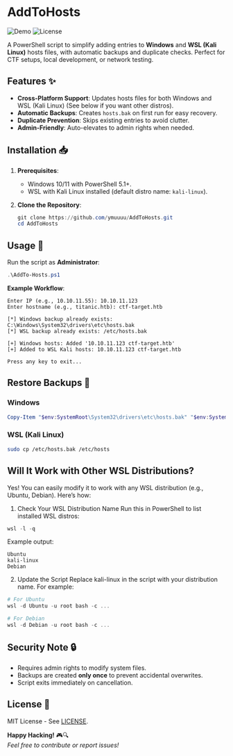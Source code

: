 # AddToHosts

![Demo](https://img.shields.io/badge/Platform-Windows%20%7C%20WSL%20(Kali)-blue) 
![License](https://img.shields.io/badge/License-MIT-green)

A PowerShell script to simplify adding entries to **Windows** and **WSL (Kali Linux)** hosts files, with automatic backups and duplicate checks. Perfect for CTF setups, local development, or network testing.


## Features ✨
- **Cross-Platform Support**: Updates hosts files for both Windows and WSL (Kali Linux) (See below if you want other distros).
- **Automatic Backups**: Creates `hosts.bak` on first run for easy recovery.
- **Duplicate Prevention**: Skips existing entries to avoid clutter.
- **Admin-Friendly**: Auto-elevates to admin rights when needed.


## Installation 📥
1. **Prerequisites**:
   - Windows 10/11 with PowerShell 5.1+.
   - WSL with Kali Linux installed (default distro name: `kali-linux`).

2. **Clone the Repository**:
   ```powershell
   git clone https://github.com/ymuuuu/AddToHosts.git
   cd AddToHosts
   ```

## Usage 🚀
Run the script as **Administrator**:
```powershell
.\AddTo-Hosts.ps1
```

**Example Workflow**:
```
Enter IP (e.g., 10.10.11.55): 10.10.11.123
Enter hostname (e.g., titanic.htb): ctf-target.htb

[*] Windows backup already exists: C:\Windows\System32\drivers\etc\hosts.bak
[*] WSL backup already exists: /etc/hosts.bak

[+] Windows hosts: Added '10.10.11.123 ctf-target.htb'
[+] Added to WSL Kali hosts: 10.10.11.123 ctf-target.htb

Press any key to exit...
```

## Restore Backups 🔄
### Windows
```powershell
Copy-Item "$env:SystemRoot\System32\drivers\etc\hosts.bak" "$env:SystemRoot\System32\drivers\etc\hosts" -Force
```

### WSL (Kali Linux)
```bash
sudo cp /etc/hosts.bak /etc/hosts
```
## Will It Work with Other WSL Distributions?
Yes! You can easily modify it to work with any WSL distribution (e.g., Ubuntu, Debian). Here’s how:

1. Check Your WSL Distribution Name
Run this in PowerShell to list installed WSL distros:

```powershell
wsl -l -q
```
Example output:
```
Ubuntu
kali-linux
Debian
```
2. Update the Script
Replace kali-linux in the script with your distribution name. For example:

```powershell
# For Ubuntu
wsl -d Ubuntu -u root bash -c ...

# For Debian
wsl -d Debian -u root bash -c ...
```

## Security Note 🔒
- Requires admin rights to modify system files.
- Backups are created **only once** to prevent accidental overwrites.
- Script exits immediately on cancellation.

## License 📄
MIT License - See [LICENSE](LICENSE).

**Happy Hacking!** 🎮🔍  
*Feel free to contribute or report issues!*

